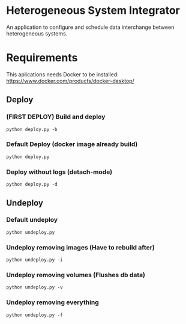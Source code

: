 # Heterogeneous System Integrator

An application to configure and schedule data interchange between heterogeneous systems. 

# Requirements
This aplications needs Docker to be installed: https://www.docker.com/products/docker-desktop/

## Deploy
### (FIRST DEPLOY) Build and deploy
```
python deploy.py -b
```

### Default Deploy (docker image already build)
```
python deploy.py
```

### Deploy without logs (detach-mode)
```
python deploy.py -d
```

## Undeploy
### Default undeploy
```
python undeploy.py
```

### Undeploy removing images (Have to rebuild after)
```
python undeploy.py -i
```

### Undeploy removing volumes (Flushes db data)
```
python undeploy.py -v
```

### Undeploy removing everything
```
python undeploy.py -f
```